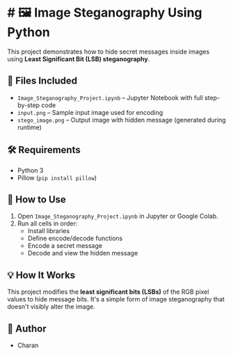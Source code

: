 # # 🖼️ Image Steganography Using Python

This project demonstrates how to hide secret messages inside images using **Least Significant Bit (LSB) steganography**.

## 📂 Files Included

- `Image_Steganography_Project.ipynb` – Jupyter Notebook with full step-by-step code
- `input.png` – Sample input image used for encoding
- `stego_image.png` – Output image with hidden message (generated during runtime)

## 🛠️ Requirements

- Python 3
- Pillow (`pip install pillow`)

## 🚀 How to Use

1. Open `Image_Steganography_Project.ipynb` in Jupyter or Google Colab.
2. Run all cells in order:
   - Install libraries
   - Define encode/decode functions
   - Encode a secret message
   - Decode and view the hidden message

## 💡 How It Works

This project modifies the **least significant bits (LSBs)** of the RGB pixel values to hide message bits. It's a simple form of image steganography that doesn't visibly alter the image.

## 📌 Author

- Charan
